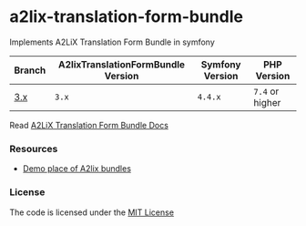 # a2lix-translation-form-bundle
Implements A2LiX Translation Form Bundle in symfony

| Branch   | A2lixTranslationFormBundle Version | Symfony Version | PHP Version     |
|----------|------------------------------------|-----------------|-----------------|
| [3.x][1] | `3.x`                              | `4.4.x`         | `7.4` or higher |


Read [A2LiX Translation Form Bundle Docs](https://github.com/a2lix/TranslationFormBundle)

### Resources  
- [Demo place of A2lix bundles](https://github.com/a2lix/Demo)


### License
The code is licensed under the [MIT License](https://github.com/habibun/a2lix-translation-form-bundle/blob/master/LICENSE)

[1]: https://github.com/habibun/a2lix-translation-form-bundle/tree/3.x
